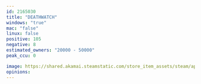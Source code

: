 ```yaml
---
id: 2165030
title: "DEATHWATCH"
windows: "true"
mac: "false"
linux: false
positive: 105
negative: 8
estimated_owners: "20000 - 50000"
peak_ccu: 0

image: https://shared.akamai.steamstatic.com/store_item_assets/steam/apps/2165030/header.jpg?t=1695240102
opinions:
---
```

